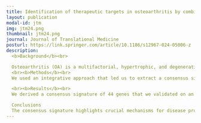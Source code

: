 ```yaml
---
title: Identification of therapeutic targets in osteoarthritis by combining heterogeneous transcriptional datasets, drug-induced expression profiles, and known drug-target interactions expression data
layout: publication
modal-id: jtm
img: jtm24.png
thumbnail: jtm24.png
journal: Journal of Translational Medicine
posturl: https://link.springer.com/article/10.1186/s12967-024-05006-z
description:
  <b>Background</b><br>

  Osteoarthritis (OA) is a multifactorial, hypertrophic, and degenerative condition involving the whole joint and affecting a high percentage of middle-aged people. It is due to a combination of factors, although the pivotal mechanisms underlying the disease are still obscure. Moreover, current treatments are still poorly effective, and patients experience a painful and degenerative disease course.
  <br><b>Methods</b><br>
  We used an integrative approach that led us to extract a consensus signature from a meta-analysis of three different OA cohorts. We performed a network-based drug prioritization to detect the most relevant drugs targeting these genes and validated in vitro the most promising candidates. We also proposed a risk score based on a minimal set of genes to predict the OA clinical stage from RNA-Seq data.

  <br><b>Results</b><br>
  We derived a consensus signature of 44 genes that we validated on an independent dataset. Using network analysis, we identified Resveratrol, Tenoxicam, Benzbromarone, Pirinixic Acid, and Mesalazine as putative drugs of interest for therapeutics in OA for anti-inflammatory properties. We also derived a list of seven gene-targets validated with functional RT-qPCR assays, confirming the in silico predictions. Finally, we identified a predictive subset of genes composed of DNER, TNFSF11, THBS3, LOXL3, TSPAN2, DYSF, ASPN and HTRA1 to compute the patient’s risk score. We validated this risk score on an independent dataset with a high AUC (0.875) and compared it with the same approach computed using the entire consensus signature (AUC 0.922).

  Conclusions
  The consensus signature highlights crucial mechanisms for disease progression. Moreover, these genes were associated with several candidate drugs that could represent potential innovative therapeutics. Furthermore, the patient’s risk scores can be used in clinical settings.
---
```

